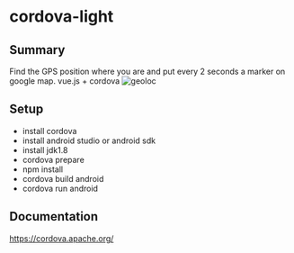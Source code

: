 ﻿# cordova-light
## Summary
Find the GPS position where you are and put every 2 seconds a marker on google map.
vue.js + cordova
![geoloc](http://patricerolland.free.fr/pic/ionic_geoloc.jpg)

## Setup
- install cordova
- install android studio or android sdk
- install jdk1.8
- cordova prepare
- npm install
- cordova build android
- cordova run android

## Documentation
https://cordova.apache.org/

